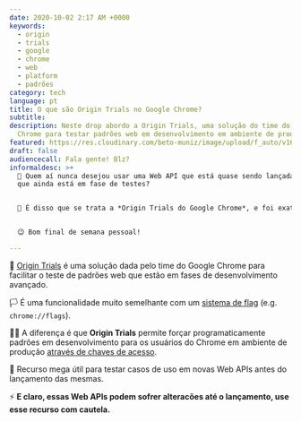 ```yaml
---
date: 2020-10-02 2:17 AM +0000
keywords:
  - origin
  - trials
  - google
  - chrome
  - web
  - platform
  - padrões
category: tech
language: pt
title: O que são Origin Trials no Google Chrome?
subtitle:
description: Neste drop abordo a Origin Trials, uma solução do time do Google
  Chrome para testar padrões web em desenvolvimento em ambiente de produção.
featured: https://res.cloudinary.com/beto-muniz/image/upload/f_auto/v1601436655/Titulo_Site_bdsx6f.jpg
draft: false
audiencecall: Fala gente! Blz?
informaldesc: >+
  🧪 Quem aí nunca desejou usar uma Web API que está quase sendo lançada, mas
  que ainda está em fase de testes? 


  🤯 É disso que se trata a *Origin Trials do Google Chrome*, e foi exatamente esse o assunto que abordei no *Drop* de hoje. Espero que gostem 😋


  😉 Bom final de semana pessoal!

---
```


🧪 [Origin Trials](https://github.com/GoogleChrome/OriginTrials/) é uma solução dada pelo time do Google Chrome para facilitar o teste de padrões web que estão em fases de desenvolvimento avançado.

🏳 É uma funcionalidade muito semelhante com um [sistema de flag](https://techterms.com/definition/flag) (e.g. `chrome://flags`).

👨‍💻 A diferença é que **Origin Trials** permite forçar programaticamente padrões em desenvolvimento para os usuários do Chrome em ambiente de produção [através de chaves de acesso](https://developers.chrome.com/origintrials).

🧫 Recurso mega útil para testar casos de uso em novas Web APIs antes do lançamento das mesmas.

⚡️ **E claro, essas Web APIs podem sofrer alteracões até o lançamento, use esse recurso com cautela.**
